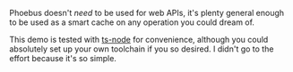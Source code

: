 Phoebus doesn't *need* to be used for web APIs, it's plenty general enough to be used as a smart cache on any operation you could dream of.

This demo is tested with [ts-node](https://github.com/TypeStrong/ts-node) for convenience, although you could absolutely set up your own toolchain if you so desired. I didn't go to the effort because it's so simple.